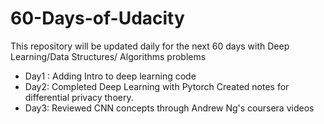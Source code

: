 # 60-Days-of-Udacity
This repository will be updated daily for the next 60 days with Deep Learning/Data Structures/ Algorithms problems

- Day1 : Adding Intro to deep learning code
- Day2: Completed Deep Learning with Pytorch
      Created notes for differential privacy thoery.
- Day3: Reviewed CNN concepts through Andrew Ng's coursera videos
